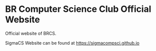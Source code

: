 # BR Computer Science Club Official Website

Official website of BRCS.

SigmaCS Website can be found at https://sigmacompsci.github.io
